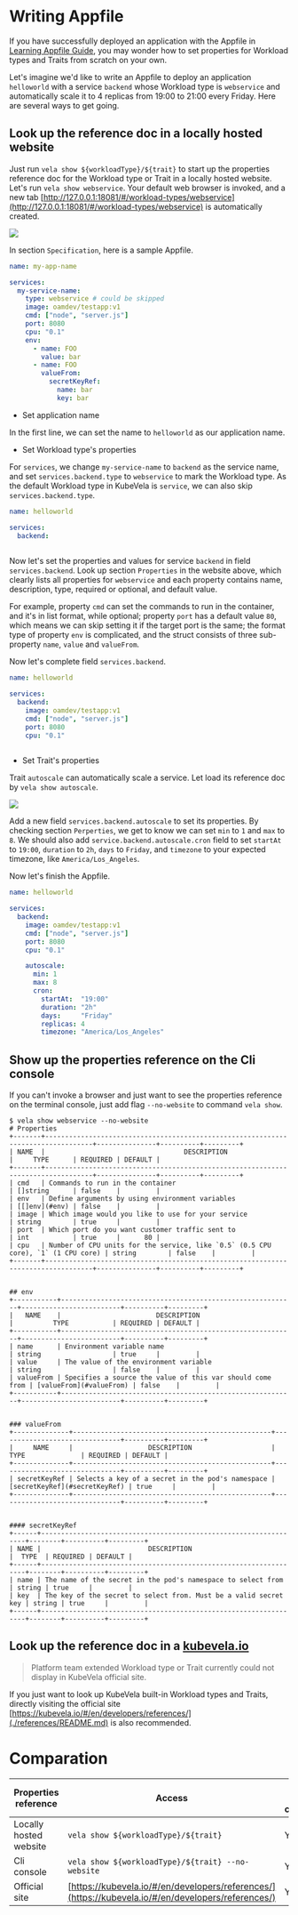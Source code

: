 # Writing Appfile

If you have successfully deployed an application with the Appfile in [Learning Appfile Guide](./learn-appfile.md), you may
wonder how to set properties for Workload types and Traits from scratch on your own. 

Let's imagine we'd like to write an Appfile to deploy an application `helloworld` with a service `backend` whose Workload type is `webservice` and
automatically scale it to 4 replicas from 19:00 to 21:00 every Friday. Here are several ways to get going.

## Look up the reference doc in a locally hosted website

Just run `vela show ${workloadType}/${trait}` to start up the properties reference doc for the Workload type or Trait in
a locally hosted website. Let's run `vela show webservice`. Your default web browser is invoked, and a new tab [http://127.0.0.1:18081/#/workload-types/webservice](http://127.0.0.1:18081/#/workload-types/webservice) is automatically created.

![](../../resources/vela_show_webservice.jpg)

In section `Specification`, here is a sample Appfile.

```yaml
name: my-app-name

services:
  my-service-name:
    type: webservice # could be skipped
    image: oamdev/testapp:v1
    cmd: ["node", "server.js"]
    port: 8080
    cpu: "0.1"
    env:
      - name: FOO
        value: bar
      - name: FOO
        valueFrom:
          secretKeyRef:
            name: bar
            key: bar
```

- Set application name

In the first line, we can set the name to `helloworld` as our application name. 

- Set Workload type's properties

For `services`, we change `my-service-name` to `backend` as the service name, and set `services.backend.type` to `webservice`
to mark the Workload type. As the default Workload type in KubeVela is `service`, we can also skip `services.backend.type`.

```yaml
name: helloworld

services:
  backend:
    
```

Now let's set the properties and values for service `backend` in field `services.backend`. Look up section `Properties` in
the website above, which clearly lists all properties for `webservice` and each property contains name, description, type,
required or optional, and default value.

For example, property `cmd` can set the commands to run in the container, and it's in list format, while optional; property `port`
has a default value `80`, which means we can skip setting it if the target port is the same; the format type of property
`env` is complicated, and the struct consists of three sub-property `name`, `value` and `valueFrom`.

Now let's complete field `services.backend`.

```yaml
name: helloworld

services:
  backend:
    image: oamdev/testapp:v1
    cmd: ["node", "server.js"]
    port: 8080
    cpu: "0.1"
    
```

- Set Trait's properties

Trait `autoscale` can automatically scale a service. Let load its reference doc by `vela show autoscale`.

![](../../resources/vela_show_autoscale.jpg)

Add a new field `services.backend.autoscale` to set its properties. By checking section `Perperties`, we get to know we can set
`min` to `1` and `max` to `8`. We should also add `service.backend.autoscale.cron` field to set `startAt` to `19:00`, 
`duration` to `2h`, `days` to `Friday`, and `timezone` to your expected timezone, like `America/Los_Angeles`.

Now let's finish the Appfile.

```yaml
name: helloworld

services:
  backend:
    image: oamdev/testapp:v1
    cmd: ["node", "server.js"]
    port: 8080
    cpu: "0.1"

    autoscale:
      min: 1
      max: 8
      cron:
        startAt:  "19:00"
        duration: "2h"
        days:     "Friday"
        replicas: 4
        timezone: "America/Los_Angeles"
```

## Show up the properties reference on the Cli console

If you can't invoke a browser and just want to see the properties reference on the terminal console, just add flag `--no-website` to command `vela show`.

```shell
$ vela show webservice --no-website
# Properties
+-------+----------------------------------------------------------------------------------+---------------+----------+---------+
| NAME  |                                   DESCRIPTION                                    |     TYPE      | REQUIRED | DEFAULT |
+-------+----------------------------------------------------------------------------------+---------------+----------+---------+
| cmd   | Commands to run in the container                                                 | []string      | false    |         |
| env   | Define arguments by using environment variables                                  | [[]env](#env) | false    |         |
| image | Which image would you like to use for your service                               | string        | true     |         |
| port  | Which port do you want customer traffic sent to                                  | int           | true     |      80 |
| cpu   | Number of CPU units for the service, like `0.5` (0.5 CPU core), `1` (1 CPU core) | string        | false    |         |
+-------+----------------------------------------------------------------------------------+---------------+----------+---------+


## env
+-----------+-----------------------------------------------------------+-------------------------+----------+---------+
|   NAME    |                        DESCRIPTION                        |          TYPE           | REQUIRED | DEFAULT |
+-----------+-----------------------------------------------------------+-------------------------+----------+---------+
| name      | Environment variable name                                 | string                  | true     |         |
| value     | The value of the environment variable                     | string                  | false    |         |
| valueFrom | Specifies a source the value of this var should come from | [valueFrom](#valueFrom) | false    |         |
+-----------+-----------------------------------------------------------+-------------------------+----------+---------+


### valueFrom
+--------------+--------------------------------------------------+-------------------------------+----------+---------+
|     NAME     |                   DESCRIPTION                    |             TYPE              | REQUIRED | DEFAULT |
+--------------+--------------------------------------------------+-------------------------------+----------+---------+
| secretKeyRef | Selects a key of a secret in the pod's namespace | [secretKeyRef](#secretKeyRef) | true     |         |
+--------------+--------------------------------------------------+-------------------------------+----------+---------+


#### secretKeyRef
+------+------------------------------------------------------------------+--------+----------+---------+
| NAME |                           DESCRIPTION                            |  TYPE  | REQUIRED | DEFAULT |
+------+------------------------------------------------------------------+--------+----------+---------+
| name | The name of the secret in the pod's namespace to select from     | string | true     |         |
| key  | The key of the secret to select from. Must be a valid secret key | string | true     |         |
+------+------------------------------------------------------------------+--------+----------+---------+
```


## Look up the reference doc in a [kubevela.io](https://kubevela.io/#/en/developers/references/)

> Platform team extended Workload type or Trait currently could not display in KubeVela official site. 

If you just want to look up KubeVela built-in Workload types and Traits, directly visiting the official site [https://kubevela.io/#/en/developers/references/](./references/README.md)
is also recommended.


# Comparation

Properties reference | Access | Support built-in capability? | Support extended capability? | Include Appfile sample
------------ | ------------- | ------------- | ------------- | ------------- |
Locally hosted website | `vela show ${workloadType}/${trait}` | Yes | Yes | Yes
Cli console | `vela show ${workloadType}/${trait} --no-website` | Yes | Yes | No
Official site | [https://kubevela.io/#/en/developers/references/](https://kubevela.io/#/en/developers/references/)  | Yes | No | Yes
